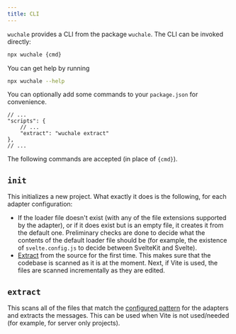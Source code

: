 ```yaml
---
title: CLI
---
```


`wuchale` provides a CLI from the package `wuchale`. The CLI can be invoked directly:

```bash
npx wuchale {cmd}
```

You can get help by running

```bash
npx wuchale --help
```

You can optionally add some commands to your `package.json` for convenience.

```jsonc
// ...
"scripts": {
    // ...
    "extract": "wuchale extract"
},
// ...
```

The following commands are accepted (in place of `{cmd}`).

## `init`

This initializes a new project. What exactly it does is the following, for each adapter configuration:

- If the loader file doesn't exist (with any of the file extensions supported
    by the adapter), or if it does exist but is an empty file, it creates it from
    the default one. Preliminary checks are done to decide what the contents of the
    default loader file should be (for example, the existence of `svelte.config.js`
    to decide between SvelteKit and Svelte).
- [Extract](#extract) from the source for the first time. This makes sure that the codebase
    is scanned as it is at the moment. Next, if Vite is used, the files are scanned
    incrementally as they are edited.

## `extract`

This scans all of the files that match the [configured
pattern](/reference/adapter-common#files) for the adapters and extracts the
messages. This can be used when Vite is not used/needed (for example, for server
only projects).
